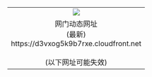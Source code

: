﻿<table>
  <tr></tr>
  <tr><td colspan=2 align=center><img src="https://d3vxog5k9b7rxe.cloudfront.net/Up/oGate.jpg" /></td></tr>
  <tr><td colspan=2 align=center>网门动态网址<br/>(最新)
<br>https://d3vxog5k9b7rxe.cloudfront.net
<br/><br/>(以下网址可能失效)
    </td>
  </tr>
</table>
